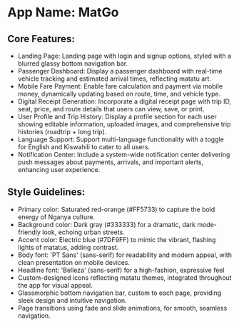 # **App Name**: MatGo

## Core Features:

- Landing Page: Landing page with login and signup options, styled with a blurred glassy bottom navigation bar.
- Passenger Dashboard: Display a passenger dashboard with real-time vehicle tracking and estimated arrival times, reflecting matatu art.
- Mobile Fare Payment: Enable fare calculation and payment via mobile money, dynamically updating based on route, time, and vehicle type.
- Digital Receipt Generation: Incorporate a digital receipt page with trip ID, seat, price, and route details that users can view, save, or print.
- User Profile and Trip History: Display a profile section for each user showing editable information, uploaded images, and comprehensive trip histories (roadtrip + long trip).
- Language Support: Support multi-language functionality with a toggle for English and Kiswahili to cater to all users.
- Notification Center: Include a system-wide notification center delivering push messages about payments, arrivals, and important alerts, enhancing user experience.

## Style Guidelines:

- Primary color: Saturated red-orange (#FF5733) to capture the bold energy of Nganya culture.
- Background color: Dark gray (#333333) for a dramatic, dark mode-friendly look, echoing urban streets.
- Accent color: Electric blue (#7DF9FF) to mimic the vibrant, flashing lights of matatus, adding contrast.
- Body font: 'PT Sans' (sans-serif) for readability and modern appeal, with clean presentation on mobile devices.
- Headline font: 'Belleza' (sans-serif) for a high-fashion, expressive feel
- Custom-designed icons reflecting matatu themes, integrated throughout the app for visual appeal.
- Glassmorphic bottom navigation bar, custom to each page, providing sleek design and intuitive navigation.
- Page transitions using fade and slide animations, for smooth, seamless navigation.
